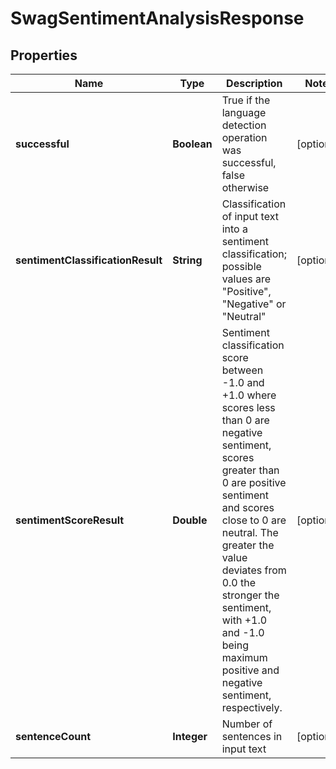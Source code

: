 
# SwagSentimentAnalysisResponse

## Properties
Name | Type | Description | Notes
------------ | ------------- | ------------- | -------------
**successful** | **Boolean** | True if the language detection operation was successful, false otherwise |  [optional]
**sentimentClassificationResult** | **String** | Classification of input text into a sentiment classification; possible values are &quot;Positive&quot;, &quot;Negative&quot; or &quot;Neutral&quot; |  [optional]
**sentimentScoreResult** | **Double** | Sentiment classification score between -1.0 and +1.0 where scores less than 0 are negative sentiment, scores greater than 0 are positive sentiment and scores close to 0 are neutral.  The greater the value deviates from 0.0 the stronger the sentiment, with +1.0 and -1.0 being maximum positive and negative sentiment, respectively. |  [optional]
**sentenceCount** | **Integer** | Number of sentences in input text |  [optional]



